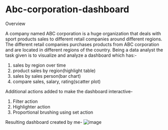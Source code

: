 # Abc-corporation-dashboard
Overview

A company named ABC corporation is a huge organization that deals with sport products sales to different retail companies
around different regions.
The different retail companies purchases products from ABC corporation and are located in different regions of the country.
Being a data analyst the task given is to visualize and analyze a dashboard which has:-
1. sales by region over time
2. product sales by region(highlight table)
3. sales by sales person(bar chart)
4. compare sales, salary, rating(scatter plot)

Additional actions added to make the dashboard interactive-
1) Filter action
2) Highlighter action
3) Proportional brushing using set action

Resulting dashboard created by me-
![image](https://user-images.githubusercontent.com/86538340/135951250-362449e4-d182-4bd7-8585-3260b1786857.png)

